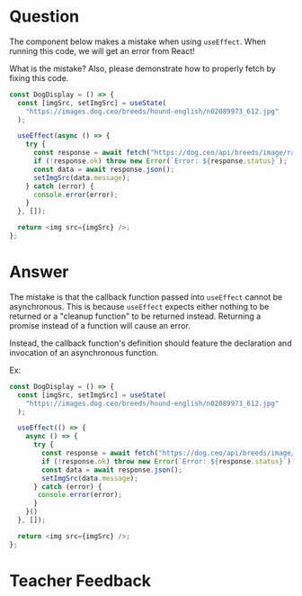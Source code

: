 # Question

The component below makes a mistake when using `useEffect`. When running this code, we will get an error from React!

What is the mistake? Also, please demonstrate how to properly fetch by fixing this code.

```js
const DogDisplay = () => {
  const [imgSrc, setImgSrc] = useState(
    "https://images.dog.ceo/breeds/hound-english/n02089973_612.jpg"
  );

  useEffect(async () => {
    try {
      const response = await fetch("https://dog.ceo/api/breeds/image/random");
      if (!response.ok) throw new Error(`Error: ${response.status}`);
      const data = await response.json();
      setImgSrc(data.message);
    } catch (error) {
      console.error(error);
    }
  }, []);

  return <img src={imgSrc} />;
};
```

# Answer

The mistake is that the callback function passed into `useEffect` cannot be asynchronous. This is because `useEffect` expects either nothing to be returned or a "cleanup function" to be returned instead. Returning a promise instead of a function will cause an error.

Instead, the callback function's definition should feature the declaration and invocation of an asynchronous function.

Ex:

```js
const DogDisplay = () => {
  const [imgSrc, setImgSrc] = useState(
    "https://images.dog.ceo/breeds/hound-english/n02089973_612.jpg"
  );

  useEffect(() => {
    async () => {
      try {
        const response = await fetch("https://dog.ceo/api/breeds/image/random");
        if (!response.ok) throw new Error(`Error: ${response.status}`);
        const data = await response.json();
        setImgSrc(data.message);
      } catch (error) {
       console.error(error);
      }
    }()
  }, []);

  return <img src={imgSrc} />;
};
```

# Teacher Feedback
